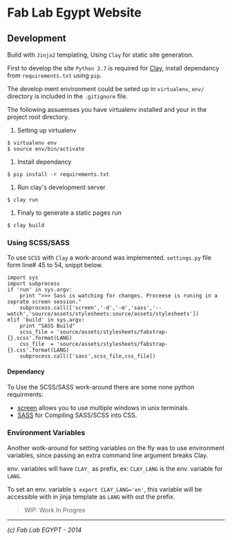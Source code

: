 
Fab Lab Egypt Website
=====================



## Development

Build with `Jinja2` templating, Using `Clay` for static site generation.

First to develop the site `Python 2.7` is required for [Clay](http://lucuma.github.io/Clay/), install dependancy from `requirements.txt`
using `pip`.

The develop ment environment could be seted up in `virtualenv`, `env/` directory is included in the `.gitignore` file.

The following assuemses you have virtualenv installed and your in the project root directory.

1. Setting up virtualenv
```
$ virtualenv env
$ source env/bin/activate
```

1. Install dependancy
```
$ pip install -r requirements.txt
```

1. Run clay's development server
```
$ clay run
```

1. Finaly to generate a static pages run 
```
$ clay build
```

### Using SCSS/SASS

To use `SCSS` with `Clay` a work-around was implemented. `settings.py` file form line# 45 to 54, snippt below.

```
import sys
import subprocess
if 'run' in sys.argv:
    print ">>> Sass is watching for changes. Proceese is runing in a seprate screen session."
    subprocess.call(['screen','-d','-m','sass','--watch','source/assets/stylesheets:source/assets/stylesheets'])
elif 'build' in sys.argv:
    print "SASS Build"
    scss_file = 'source/assets/stylesheets/fabstrap-{}.scss'.format(LANG)
    css_file  = 'source/assets/stylesheets/fabstrap-{}.css'.format(LANG)
    subprocess.call(['sass',scss_file,css_file])
```  
#### Dependancy 
To Use the SCSS/SASS work-around there are some none python requirments:

- [screen](http://www.gnu.org/software/screen/) allows you to use multiple windows in unix terminals.
- [SASS](http://sass-lang.com/install) for Compiling SASS/SCSS into CSS.

### Environment Variables

Another wotk-around for setting variables on the fly was to use environment variables, since passing an extra command line argument breaks Clay.

env. variables will have `CLAY_` as prefix, ex: `CLAY_LANG` is the env. variable for `LANG`.

To set an env. variable `$ export CLAY_LANG='en'`, this variable will be accessible with in jinja template as `LANG` with out the prefix.

> WIP: Work In Progres 



- - - 
_(c) Fab Lab EGYPT - 2014_